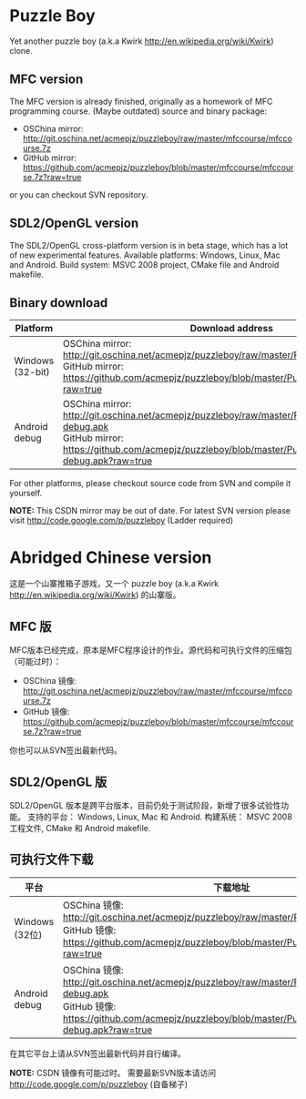 Puzzle Boy
==========

Yet another puzzle boy (a.k.a Kwirk http://en.wikipedia.org/wiki/Kwirk) clone.

MFC version
-----------

The MFC version is already finished, originally as a homework of MFC
programming course. (Maybe outdated) source and binary package:

   * OSChina mirror: http://git.oschina.net/acmepjz/puzzleboy/raw/master/mfccourse/mfccourse.7z
   * GitHub mirror: https://github.com/acmepjz/puzzleboy/blob/master/mfccourse/mfccourse.7z?raw=true

or you can checkout SVN repository.

SDL2/OpenGL version
-------------------

The SDL2/OpenGL cross-platform version is in beta stage, which has a lot of new
experimental features. Available platforms: Windows, Linux, Mac and Android.
Build system: MSVC 2008 project, CMake file and Android makefile.

Binary download
---------------

Platform         | Download address
-----------------|------------------
Windows (32-bit) | OSChina mirror: http://git.oschina.net/acmepjz/puzzleboy/raw/master/PuzzleBoy/PuzzleBoy.7z<br>GitHub mirror: https://github.com/acmepjz/puzzleboy/blob/master/PuzzleBoy/PuzzleBoy.7z?raw=true
Android debug    | OSChina mirror: http://git.oschina.net/acmepjz/puzzleboy/raw/master/PuzzleBoy/PuzzleBoy-debug.apk<br>GitHub mirror: https://github.com/acmepjz/puzzleboy/blob/master/PuzzleBoy/PuzzleBoy-debug.apk?raw=true

For other platforms, please checkout source code from SVN and compile it yourself.

<b>NOTE:</b> This CSDN mirror may be out of date.
For latest SVN version please visit http://code.google.com/p/puzzleboy (Ladder required)


Abridged Chinese version
========================

这是一个山寨推箱子游戏，又一个 puzzle boy (a.k.a Kwirk http://en.wikipedia.org/wiki/Kwirk) 的山寨版。

MFC 版
-----------

MFC版本已经完成，原本是MFC程序设计的作业。源代码和可执行文件的压缩包（可能过时）：

   * OSChina 镜像: http://git.oschina.net/acmepjz/puzzleboy/raw/master/mfccourse/mfccourse.7z
   * GitHub 镜像: https://github.com/acmepjz/puzzleboy/blob/master/mfccourse/mfccourse.7z?raw=true

你也可以从SVN签出最新代码。

SDL2/OpenGL 版
-------------------

SDL2/OpenGL 版本是跨平台版本，目前仍处于测试阶段，新增了很多试验性功能。
支持的平台： Windows, Linux, Mac 和 Android.
构建系统： MSVC 2008 工程文件, CMake 和 Android makefile.

可执行文件下载
---------------

平台           | 下载地址
---------------|------------------
Windows (32位) | OSChina 镜像: http://git.oschina.net/acmepjz/puzzleboy/raw/master/PuzzleBoy/PuzzleBoy.7z<br>GitHub 镜像: https://github.com/acmepjz/puzzleboy/blob/master/PuzzleBoy/PuzzleBoy.7z?raw=true
Android debug  | OSChina 镜像: http://git.oschina.net/acmepjz/puzzleboy/raw/master/PuzzleBoy/PuzzleBoy-debug.apk<br>GitHub 镜像: https://github.com/acmepjz/puzzleboy/blob/master/PuzzleBoy/PuzzleBoy-debug.apk?raw=true

在其它平台上请从SVN签出最新代码并自行编译。

<b>NOTE:</b> CSDN 镜像有可能过时。
需要最新SVN版本请访问 http://code.google.com/p/puzzleboy (自备梯子)




